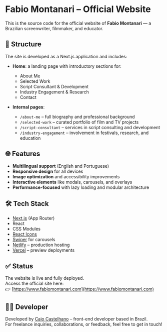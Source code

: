# Fabio Montanari – Official Website

This is the source code for the official website of **Fabio Montanari** — a Brazilian screenwriter, filmmaker, and educator.

## 🧭 Structure

The site is developed as a Next.js application and includes:

- **Home**: a landing page with introductory sections for:
  - About Me  
  - Selected Work  
  - Script Consultant & Development  
  - Industry Engagement & Research  
  - Contact

- **Internal pages**:
  - `/about-me` – full biography and professional background  
  - `/selected-work` – curated portfolio of film and TV projects  
  - `/script-consultant` – services in script consulting and development  
  - `/industry-engagement` – involvement in festivals, research, and education  

## 🌐 Features

- **Multilingual support** (English and Portuguese)  
- **Responsive design** for all devices  
- **Image optimization** and accessibility improvements  
- **Interactive elements** like modals, carousels, and overlays  
- **Performance-focused** with lazy loading and modular architecture

## 🛠️ Tech Stack

- [Next.js](https://nextjs.org/) (App Router)
- React
- CSS Modules
- [React Icons](https://react-icons.github.io/react-icons/)
- [Swiper](https://swiperjs.com/) for carousels
- [Netlify](https://www.netlify.com/) – production hosting
- [Vercel](https://vercel.com/) – preview deployments

## ✅ Status

The website is live and fully deployed.  
Access the official site here:  
👉 [https://www.fabiomontanari.com](https://www.fabiomontanari.com)

## 👨‍💻 Developer

Developed by [Caio Castelhano](https://www.caiocastelhano.com.br/) – front-end developer based in Brazil.  
For freelance inquiries, collaborations, or feedback, feel free to get in touch!
